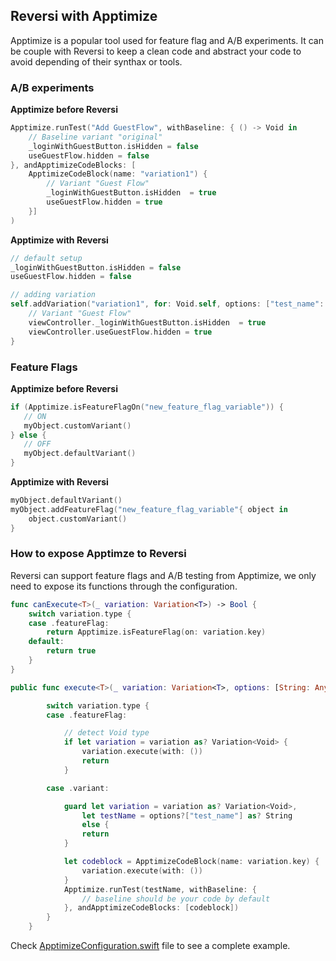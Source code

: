 ## Reversi with Apptimize

Apptimize is a popular tool used for feature flag and A/B experiments.
It can be couple with Reversi to keep a clean code and abstract your code to avoid depending of their synthax or tools.

### A/B experiments

__Apptimize before Reversi__
```swift
Apptimize.runTest("Add GuestFlow", withBaseline: { () -> Void in
    // Baseline variant "original"
    _loginWithGuestButton.isHidden = false
    useGuestFlow.hidden = false
}, andApptimizeCodeBlocks: [
    ApptimizeCodeBlock(name: "variation1") {
        // Variant "Guest Flow"
        _loginWithGuestButton.isHidden  = true
        useGuestFlow.hidden = true
    }]
)
```

__Apptimize with Reversi__

```swift
// default setup
_loginWithGuestButton.isHidden = false
useGuestFlow.hidden = false

// adding variation
self.addVariation("variation1", for: Void.self, options: ["test_name": "Add GuestFlow"]) { viewController, _ in
    // Variant "Guest Flow"
    viewController._loginWithGuestButton.isHidden  = true
    viewController.useGuestFlow.hidden = true
}
```

### Feature Flags

__Apptimize before Reversi__
```swift
if (Apptimize.isFeatureFlagOn("new_feature_flag_variable")) {
   // ON
   myObject.customVariant()
} else {
   // OFF
   myObject.defaultVariant()
}
```

__Apptimize with Reversi__

```swift
myObject.defaultVariant()
myObject.addFeatureFlag("new_feature_flag_variable"{ object in
    object.customVariant()
}
```

### How to expose Apptimze to Reversi

Reversi can support feature flags and A/B testing from Apptimize, we only need to expose its functions through the configuration.

```swift
func canExecute<T>(_ variation: Variation<T>) -> Bool {
    switch variation.type {
    case .featureFlag:
        return Apptimize.isFeatureFlag(on: variation.key)
    default:
        return true
    }
}

public func execute<T>(_ variation: Variation<T>, options: [String: Any]?) {

        switch variation.type {
        case .featureFlag:

            // detect Void type
            if let variation = variation as? Variation<Void> {
                variation.execute(with: ())
                return
            }

        case .variant:

            guard let variation = variation as? Variation<Void>,
                let testName = options?["test_name"] as? String
                else {
                return
            }

            let codeblock = ApptimizeCodeBlock(name: variation.key) {
                variation.execute(with: ())
            }
            Apptimize.runTest(testName, withBaseline: {
                // baseline should be your code by default
            }, andApptimizeCodeBlocks: [codeblock])
        }
    }
```

Check [ApptimizeConfiguration.swift](https://github.com/popei69/reversi/blob/master/Example/Reversi/ApptimizeConfiguration.swift) file to see a complete example.
